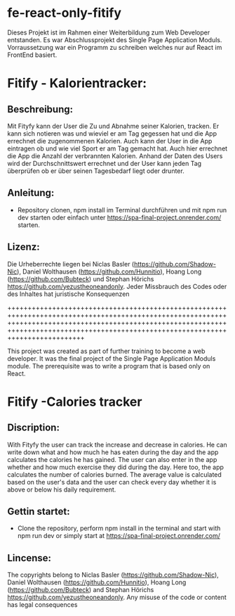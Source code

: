 # fe-react-only-fitify

Dieses Projekt ist im Rahmen einer Weiterbildung zum Web Developer entstanden. Es war Abschlussprojekt des Single Page Application Moduls. Vorraussetzung war ein Programm zu schreiben welches nur auf React im FrontEnd basiert.


# Fitify - Kalorientracker:

## Beschreibung:

Mit Fityfy kann der User die Zu und Abnahme seiner Kalorien, tracken. Er kann sich notieren was und wieviel er am Tag gegessen hat und die App errechnet die zugenommenen Kalorien. Auch kann der User in die App eintragen ob und wie viel Sport er am Tag gemacht hat. Auch hier errechnet die App die Anzahl der verbrannten Kalorien. Anhand der Daten des Users wird der Durchschnittswert errechnet und der User kann jeden Tag überprüfen ob er über seinen Tagesbedarf liegt oder drunter.

## Anleitung:

- Repository clonen, npm install im Terminal durchführen und mit npm run dev starten oder einfach unter https://spa-final-project.onrender.com/ starten.


## Lizenz:

Die Urheberrechte liegen bei Niclas Basler (https://github.com/Shadow-Nic), Daniel Wolthausen (https://github.com/Hunnitio), Hoang Long (https://github.com/Bubteck) und Stephan Hörichs https://github.com/yezustheoneandonly. Jeder Missbrauch des Codes oder des Inhaltes hat juristische Konsequenzen

+++++++++++++++++++++++++++++++++++++++++++++++++++++++++++++++++++++++++++++++++++++++++++++++++++++++++++++++++++++++++++++++++++++++++++++++++++++++++++++++++++++++++++++++++++++++++++++++++++++++++++++++++++++++++++++++++++++++++++

This project was created as part of further training to become a web developer. It was the final project of the Single Page Application Moduls module. The prerequisite was to write a program that is based only on React.

# Fitify -Calories tracker

## Discription:

With Fityfy the user can track the increase and decrease in calories. He can write down what and how much he has eaten during the day and the app calculates the calories he has gained. The user can also enter in the app whether and how much exercise they did during the day. Here too, the app calculates the number of calories burned. The average value is calculated based on the user's data and the user can check every day whether it is above or below his daily requirement.

## Gettin startet:

- Clone the repository, perform npm install in the terminal and start with npm run dev or simply start at https://spa-final-project.onrender.com/

## Lincense:

The copyrights belong to Niclas Basler (https://github.com/Shadow-Nic), Daniel Wolthausen (https://github.com/Hunnitio), Hoang Long (https://github.com/Bubteck) and Stephan Hörichs https://github.com/yezustheoneandonly. Any misuse of the code or content has legal consequences

